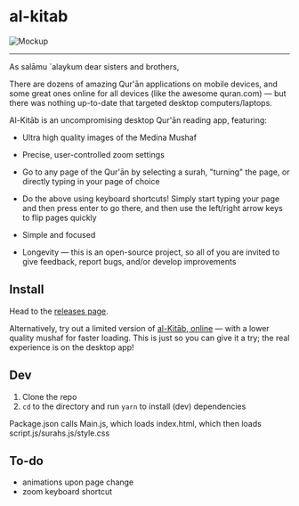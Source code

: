 # al-kitab

![Mockup](https://preview.ibb.co/iFnSk8/mockup.png)


--------

As salāmu ´alaykum dear sisters and brothers,

There are dozens of amazing Qur'ān applications on mobile devices, and some great ones online for all devices (like the awesome quran.com) — but there was nothing up-to-date that targeted desktop computers/laptops.

Al-Kitāb is an uncompromising desktop Qur'ān reading app, featuring:

* Ultra high quality images of the Medina Mushaf

* Precise, user-controlled zoom settings

* Go to any page of the Qur'ān by selecting a surah, "turning" the page, or directly typing in your page of choice

* Do the above using keyboard shortcuts! Simply start typing your page and then press enter to go there, and then use the left/right arrow keys to flip pages quickly

* Simple and focused

* Longevity — this is an open-source project, so all of you are invited to give feedback, report bugs, and/or develop improvements

## Install
Head to the [releases page](https://github.com/mr-islam/al-kitab/releases).

Alternatively, try out a limited version of [al-Kitāb, online](https://mr-islam.github.io/al-kitab/) — with a lower quality mushaf for faster loading. This is just so you can give it a try; the real experience is on the desktop app!

## Dev
1. Clone the repo
2. `cd` to the directory and run `yarn` to install (dev) dependencies

Package.json calls Main.js, which loads index.html, which then loads script.js/surahs.js/style.css

## To-do

- animations upon page change
- zoom keyboard shortcut
